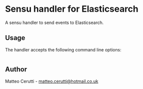 # Sensu handler for Elasticsearch

A sensu handler to send events to Elasticsearch.

## Usage

The handler accepts the following command line options:

```
```

## Author
Matteo Cerutti - <matteo.cerutti@hotmail.co.uk>
